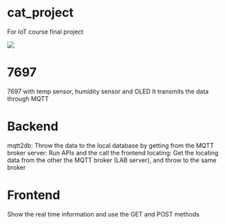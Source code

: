 # cat_project
For IoT course  final project

 ![](https://i.imgur.com/w4VUtqv.png)

7697
=====
7697 with temp sensor, humidity sensor and OLED
It transmits the data through MQTT

Backend
=====
mqtt2db: Throw the data to the local database by getting from the MQTT broker
server: Run APIs and the call the frontend
locating: Get the locating data from the other the MQTT broker (LAB server), and throw to the same broker

Frontend
=====
Show the real time information and use the GET and POST methods
